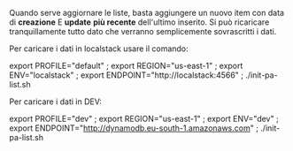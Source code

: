Quando serve aggiornare le liste, basta aggiungere un nuovo item
con data di __creazione__ E __update__ __più recente__ dell'ultimo inserito.
Si può ricaricare tranquillamente tutto dato che verranno semplicemente sovrascritti
i dati.

Per caricare i dati in localstack usare il comando:

export PROFILE="default" ; export REGION="us-east-1" ; export ENV="localstack" ; export ENDPOINT="http://localstack:4566" ; ./init-pa-list.sh

Per caricare i dati in DEV:

export PROFILE="dev" ; export REGION="us-east-1" ; export ENV="dev" ; export ENDPOINT="http://dynamodb.eu-south-1.amazonaws.com" ; ./init-pa-list.sh